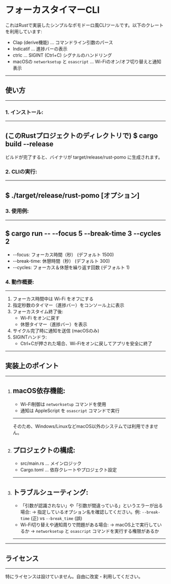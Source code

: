 # フォーカスタイマーCLI

これはRustで実装したシンプルなポモドーロ風CLIツールです。以下のクレートを利用しています:
- Clap (derive機能) … コマンドライン引数のパース
- Indicatif … 進捗バーの表示
- ctrlc … SIGINT (Ctrl+C) シグナルのハンドリング
- macOSの `networksetup` と `osascript` … Wi-Fiのオン/オフ切り替えと通知表示

--------------------------------------------------------------------------------
## 使い方
--------------------------------------------------------------------------------

### 1. インストール:
------------------------------------------------------------
(このRustプロジェクトのディレクトリで)
$ cargo build --release
------------------------------------------------------------
ビルドが完了すると、バイナリが target/release/rust-pomo に生成されます。

### 2. CLIの実行:
------------------------------------------------------------
$ ./target/release/rust-pomo [オプション]
------------------------------------------------------------

### 3. 使用例:
------------------------------------------------------------
$ cargo run -- --focus 5 --break-time 3 --cycles 2
------------------------------------------------------------
- --focus: フォーカス時間（秒） (デフォルト 1500)
- --break-time: 休憩時間（秒） (デフォルト 300)
- --cycles: フォーカス＆休憩を繰り返す回数 (デフォルト 1)

### 4. 動作概要:
------------------------------------------------------------
1) フォーカス時間中は Wi-Fi をオフにする
2) 指定秒数のタイマー（進捗バー）をコンソール上に表示
3) フォーカスタイム終了後:
   - Wi-Fi をオンに戻す
   - 休憩タイマー（進捗バー）を表示
4) サイクル完了時に通知を送信 (macOSのみ)
5) SIGINTハンドラ:
   - Ctrl+Cが押された場合、Wi-Fiをオンに戻してアプリを安全に終了

--------------------------------------------------------------------------------
## 実装上のポイント
--------------------------------------------------------------------------------

1. macOS依存機能:
   ------------------------------------------------------------
   - Wi-Fi制御は `networksetup` コマンドを使用
   - 通知は AppleScript を `osascript` コマンドで実行
   ------------------------------------------------------------
   そのため、Windows/LinuxなどmacOS以外のシステムでは利用できません。

2. プロジェクトの構成:
   ------------------------------------------------------------
   - src/main.rs … メインロジック
   - Cargo.toml … 依存クレートやプロジェクト設定
   ------------------------------------------------------------

3. トラブルシューティング:
   ------------------------------------------------------------
   - 「引数が認識されない」や「引数が間違っている」というエラーが出る場合:
     -> 指定しているオプション名を確認してください。例: `--break-time` (正) vs `--break_time` (誤)
   - Wi-Fi切り替えや通知周りで問題がある場合:
     -> macOS上で実行しているか
     -> `networksetup` と `osascript` コマンドを実行する権限があるか
   ------------------------------------------------------------

--------------------------------------------------------------------------------
## ライセンス
--------------------------------------------------------------------------------
特にライセンスは設けていません。自由に改変・利用してください。
